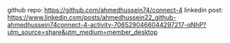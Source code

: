 github repo: https://github.com/ahmedhussein74/connect-4
linkedin post: https://www.linkedin.com/posts/ahmedhussein22_github-ahmedhussein74connect-4-activity-7065290466044297217-qNhP?utm_source=share&utm_medium=member_desktop